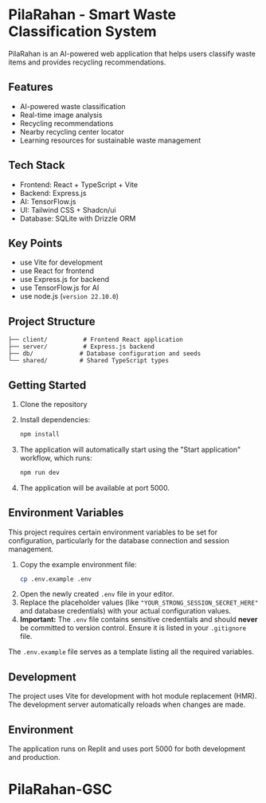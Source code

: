 
# PilaRahan - Smart Waste Classification System


PilaRahan is an AI-powered web application that helps users classify waste items and provides recycling recommendations.

## Features

- AI-powered waste classification
- Real-time image analysis
- Recycling recommendations
- Nearby recycling center locator
- Learning resources for sustainable waste management

## Tech Stack

- Frontend: React + TypeScript + Vite
- Backend: Express.js
- AI: TensorFlow.js
- UI: Tailwind CSS + Shadcn/ui
- Database: SQLite with Drizzle ORM

## Key Points
- use Vite for development
- use React for frontend
- use Express.js for backend
- use TensorFlow.js for AI
- use node.js (`version 22.10.0`)

## Project Structure

```
├── client/          # Frontend React application
├── server/          # Express.js backend
├── db/             # Database configuration and seeds
└── shared/         # Shared TypeScript types
```

## Getting Started

1. Clone the repository
2. Install dependencies:
   ```bash
   npm install
   ```

3. The application will automatically start using the "Start application" workflow, which runs:
   ```bash
   npm run dev
   ```

4. The application will be available at port 5000.



## Environment Variables

This project requires certain environment variables to be set for configuration, particularly for the database connection and session management.

1.  Copy the example environment file:
    ```bash
    cp .env.example .env
    ```
2.  Open the newly created `.env` file in your editor.
3.  Replace the placeholder values (like `"YOUR_STRONG_SESSION_SECRET_HERE"` and database credentials) with your actual configuration values.
4.  **Important:** The `.env` file contains sensitive credentials and should **never** be committed to version control. Ensure it is listed in your `.gitignore` file.

The `.env.example` file serves as a template listing all the required variables.


## Development

The project uses Vite for development with hot module replacement (HMR). The development server automatically reloads when changes are made.

## Environment


The application runs on Replit and uses port 5000 for both development and production.
# PilaRahan-GSC

